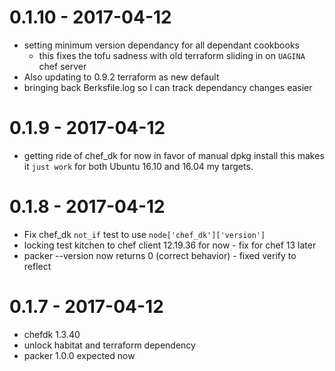 # 0.1.10 - 2017-04-12

* setting minimum version dependancy for all dependant cookbooks
  * this fixes the tofu sadness with old terraform sliding in on `UAGINA` chef server
* Also updating to 0.9.2 terraform as new default
* bringing back Berksfile.log so I can track dependancy changes easier

# 0.1.9 - 2017-04-12

* getting ride of chef_dk for now in favor of manual dpkg install this
makes it `just work` for both Ubuntu 16.10 and 16.04 my targets. 

# 0.1.8 - 2017-04-12

* Fix chef_dk `not_if` test to use `node['chef_dk']['version']`
* locking test kitchen to chef client 12.19.36 for now - fix for chef 13 later
* packer --version now returns 0 (correct behavior) - fixed verify to reflect

# 0.1.7 - 2017-04-12

* chefdk 1.3.40
* unlock habitat and terraform dependency
* packer 1.0.0 expected now
